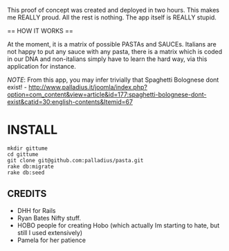 This proof of concept was created and deployed in two hours.
This makes me REALLY proud. All the rest is nothing.
The app itself is REALLY stupid.

== HOW IT WORKS ==

At the moment, it is a matrix of possible PASTAs and SAUCEs.
Italians are not happy to put any sauce with any pasta, there is a matrix which is coded in our DNA
and non-italians simply have to learn the hard way, via this application for instance.

*NOTE*: From this app, you may infer trivially that Spaghetti Bolognese dont exist! - http://www.palladius.it/joomla/index.php?option=com_content&view=article&id=177:spaghetti-bolognese-dont-exist&catid=30:english-contents&Itemid=67

INSTALL
=======

	mkdir gittume
	cd gittume
	git clone git@github.com:palladius/pasta.git
	rake db:migrate
	rake db:seed
	
	
CREDITS
-------

-	DHH for Rails
-	Ryan Bates Nifty stuff.
-	HOBO people for creating Hobo (which actually Im starting to hate, but still I used extensively)
- Pamela for her patience
